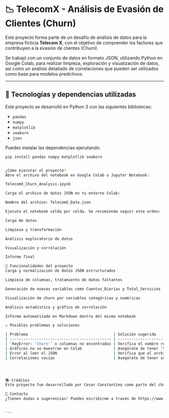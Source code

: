 # 📉 TelecomX - Análisis de Evasión de Clientes (Churn)

Este proyecto forma parte de un desafío de análisis de datos para la empresa ficticia **Telecom X**, con el objetivo de comprender los factores que contribuyen a la evasión de clientes (Churn).

Se trabajó con un conjunto de datos en formato JSON, utilizando Python en Google Colab, para realizar limpieza, exploración y visualización de datos, así como un análisis detallado de correlaciones que pueden ser utilizados como base para modelos predictivos.

---

## 🧰 Tecnologías y dependencias utilizadas

Este proyecto se desarrolló en Python 3 con las siguientes bibliotecas:

- `pandas`
- `numpy`
- `matplotlib`
- `seaborn`
- `json`

Puedes instalar las dependencias ejecutando:

```bash
pip install pandas numpy matplotlib seaborn


¿Cómo ejecutar el proyecto?
Abre el archivo del notebook en Google Colab o Jupyter Notebook:

TelecomX_Churn_Analysis.ipynb

Carga el archivo de datos JSON en tu entorno Colab:

Nombre del archivo: TelecomX_Data.json

Ejecuta el notebook celda por celda. Se recomienda seguir este orden:

Carga de datos

Limpieza y transformación

Análisis exploratorio de datos

Visualización y correlación

Informe final

🧪 Funcionalidades del proyecto
Carga y normalización de datos JSON estructurados

Limpieza de columnas, tratamiento de datos faltantes

Generación de nuevas variables como Cuentas_Diarias y Total_Servicios

Visualización de churn por variables categóricas y numéricas

Análisis estadístico y gráfico de correlación

Informe automatizado en Markdown dentro del mismo notebook

⚠️ Posibles problemas y soluciones

| Problema                                      | Solución sugerida                                                          |
| --------------------------------------------- | -------------------------------------------------------------------------- |
| `KeyError: 'Churn'` o columnas no encontradas | Verifica el nombre real de la columna tras limpiar o hacer dummies         |
| Gráficos no se muestran en Colab              | Asegúrate de tener `%matplotlib inline` y usar `plt.show()`                |
| Error al leer el JSON                         | Verifica que el archivo esté en `/content/` en Colab o use rutas correctas |
| Correlaciones vacías                          | Asegúrate de tener solo variables numéricas al usar `.corr()`              |




📚 Créditos
Este proyecto fue desarrollado por Cesar Constantino como parte del challenge de análisis de datos de Telecom X.

📌 Contacto
¿Tienes dudas o sugerencias? Puedes escribirme a través de https://www.linkedin.com/in/cesarconstantino/.


---



